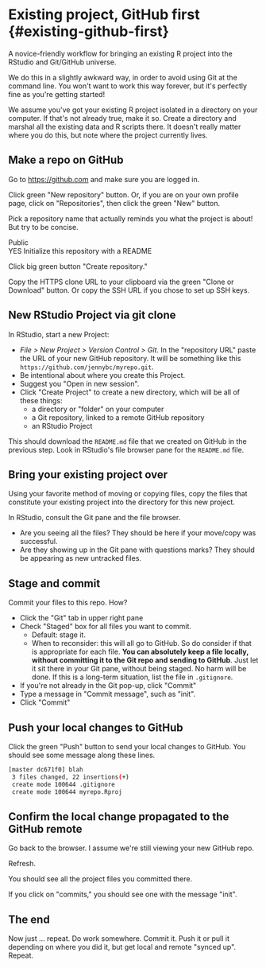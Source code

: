 # Existing project, GitHub first {#existing-github-first}

A novice-friendly workflow for bringing an existing R project into the RStudio and Git/GitHub universe.

We do this in a slightly awkward way, in order to avoid using Git at the command line. You won't want to work this way forever, but it's perfectly fine as you're getting started!

We assume you've got your existing R project isolated in a directory on your computer. If that's not already true, make it so. Create a directory and marshal all the existing data and R scripts there. It doesn't really matter where you do this, but note where the project currently lives.

## Make a repo on GitHub

Go to <https://github.com> and make sure you are logged in.

Click green "New repository" button. Or, if you are on your own profile page, click on "Repositories", then click the green "New" button.

Pick a repository name that actually reminds you what the project is about! But try to be concise.

Public  
YES Initialize this repository with a README

Click big green button "Create repository."

Copy the HTTPS clone URL to your clipboard via the green "Clone or Download" button. Or copy the SSH URL if you chose to set up SSH keys.

## New RStudio Project via git clone

In RStudio, start a new Project:

  * *File > New Project > Version Control > Git*. In the "repository URL" paste the URL of your new GitHub repository. It will be something like this `https://github.com/jennybc/myrepo.git`.
  * Be intentional about where you create this Project.
  * Suggest you "Open in new session".
  * Click "Create Project" to create a new directory, which will be all of these things:
    - a directory or "folder" on your computer
    - a Git repository, linked to a remote GitHub repository
    - an RStudio Project

This should download the `README.md` file that we created on GitHub in the previous step. Look in RStudio's file browser pane for the `README.md` file.

## Bring your existing project over

Using your favorite method of moving or copying files, copy the files that constitute your existing project into the directory for this new project.

In RStudio, consult the Git pane and the file browser.

  * Are you seeing all the files? They should be here if your move/copy was successful.
  * Are they showing up in the Git pane with questions marks? They should be appearing as new untracked files.
  
## Stage and commit

Commit your files to this repo. How?

  * Click the "Git" tab in upper right pane
  * Check "Staged" box for all files you want to commit.
    - Default: stage it.
    - When to reconsider: this will all go to GitHub. So do consider if that is appropriate for each file. **You can absolutely keep a file locally, without committing it to the Git repo and sending to GitHub**. Just let it sit there in your Git pane, without being staged. No harm will be done. If this is a long-term situation, list the file in `.gitignore`.
  * If you're not already in the Git pop-up, click "Commit"
  * Type a message in "Commit message", such as "init".
  * Click "Commit"

## Push your local changes to GitHub

Click the green "Push" button to send your local changes to GitHub. You should see some message along these lines.

``` bash
[master dc671f0] blah
 3 files changed, 22 insertions(+)
 create mode 100644 .gitignore
 create mode 100644 myrepo.Rproj
```

## Confirm the local change propagated to the GitHub remote

Go back to the browser. I assume we're still viewing your new GitHub repo.

Refresh.

You should see all the project files you committed there.

If you click on "commits," you should see one with the message "init".

## The end

Now just ... repeat. Do work somewhere. Commit it. Push it or pull it depending on where you did it, but get local and remote "synced up". Repeat.
